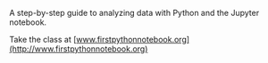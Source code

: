 A step-by-step guide to analyzing data with Python and the Jupyter notebook.

Take the class at [www.firstpythonnotebook.org](http://www.firstpythonnotebook.org)
